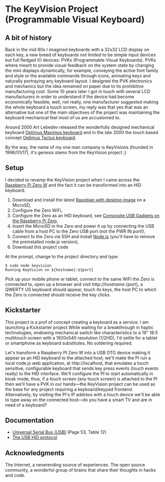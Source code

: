 # The KeyVision Project (Programmable Visual Keyboard)

## A bit of history
Back in the mid 80s I imagined keyboards with a 32x32 LCD display on each key, a new breed of keyboards not limited to be simple input devices but full fledged IO devices: PVKs (Programmable Visual Keyboards). PVKs where meant to provide visual feedback on the system state by changing the mini displays dynamically, for example, conveying the active font family and style or the available commands through icons, animating keys and naturally portraying any keyboard layout. I designed the PVK electronics and mechanics but the idea remained on paper due to its prohibitive manufacturing cost. Some 10 years later I got in touch with several LCD manufacturers in order to understand if the device had become economically feasible, well, not really, one manufacturer suggested making the whole keyboard a touch screen, my reply was that yes that was an alternative but one of the main objectives of the project was maintaining the keyboard mechanical feel most of us are accustomed to.

Around 2000 Art Lebedev released the wonderfully designed mechanical keyboard [Optimus Maximus keyboard](https://www.artlebedev.com/optimus/maximus/) and in the late 2000 the touch based concept [Optimus Tactus keyboard](https://www.artlebedev.com/optimus/tactus/).

By the way, the name of my one man company is KeyVisions (founded in 1996/01/17), it's genesis stems from the KeyVision project ;)

## Setup
I decided to revamp the KeyVision project when I came across the [Raspberry Pi Zero W](https://www.raspberrypi.org/products/raspberry-pi-zero-w/) and the fact it can be transformed into an HID keyboard.

1. Download and install the latest [Raspbian with desktop image](https://www.raspberrypi.org/downloads/raspbian/) on a MicroSD,
2. Configure the Zero WiFi, 
3. Configure the Zero as an HID keyboard, see  [Composite USB Gadgets on the Raspberry Pi Zero](http://isticktoit.net/?p=1383),
4. Insert the MicroSD in the Zero and power it up by connecting the USB cable from a host PC to the Zero USB port (not the PWR IN port!),
5. Connect to the Zero via SSH and install [Node.js](https://nodejs.org/en/download/) (you'll have to remove the preinstalled node.js version),
6. Download this project code

At the prompt, change to the project directory and type:

```
$ sudo node keyvision
Running KeyVision on ${hostname}:${port}
```

Pick up your mobile phone or tablet, connect to the same WiFi the Zero is connected to, open up a browser and visit http://${hostname}:${port}, a QWERTY US keyboard should appear, touch its keys, the host PC to which the Zero is connected should receive the key clicks.

## Kickstarter
This project is a prof of concept creating a keyboard as a service. I am launching a Kickstarter project  While waiting for a breakthrough in haptic technologies, endowing mechanical switch like characteristics to a 19" 18:5 multitouch screen with a 1920x540 resolution (1/2HD), I'd settle for a tablet or smartphone as keyboard substitutes. No soldering required.

Let's transform a Raspberry PI Zero W into a USB OTG device making it appear as an HID keyboard to the attached host; we'll make the PI run a local node.js web application, at http://localhost, that emulates a touch sensitive, configurable keyboard that sends key press events (touch events really) to the HID interface. We'll configure the PI to start automatically in kiosk mode, thus, if a touch screen (any touch screen) is attached to the PI then we'll have a PVK in our hands—the KeyVision project can be used as the base for any project requiring a keyboard/keypad frontend. Alternatively, by visiting the PI's IP address with a touch device we'll be able to type away on the connected host—do you have a smart TV and are in need of a keyboard?

## Documentation
- [Universal Serial Bus (USB)](http://www.usb.org/developers/hidpage/Hut1_12v2.pdf) (Page 53, Table 12)
- [The USB HID protocol](https://docs.mbed.com/docs/ble-hid/en/latest/api/md_doc_HID.html)

## Acknowledgments
The Internet, a neverending source of experiences. The open source community, a wonderful group of brains that share their thoughts in hacks and code.
